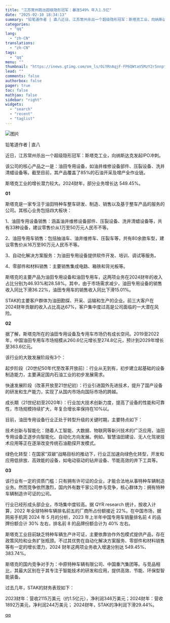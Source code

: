 ```yaml
---
title: "江苏常州跑出超级隐形冠军：暴涨549% 年入1.5亿"
date: "2025-02-10 18:34:13"
summary: "铅笔道作者 | 直八近日，江苏常州杀出一个超级隐形冠军：斯塔克工业，向纳斯达克发起IPO冲刺。该公司..."
categories:
  - "qq"
lang:
  - "zh-CN"
translations:
  - "zh-CN"
tags:
  - "qq"
menu: ""
thumbnail: "https://inews.gtimg.com/om_ls/OiYRnAqjF-FP6QWtaV5MzY2r5nnptWF-MPpI709TPIouwAA_640360/0"
lead: ""
comments: false
authorbox: false
pager: true
toc: false
mathjax: false
sidebar: "right"
widgets:
  - "search"
  - "recent"
  - "taglist"
---
```


![图片](https://inews.gtimg.com/om_bt/ORrlJVoHoNqHSbrxWSyCweipRsAUO7kg0_VrfrmjvCiyoAA/1000)

铅笔道作者 | 直八

近日，江苏常州杀出一个超级隐形冠军：斯塔克工业，向纳斯达克发起IPO冲刺。

该公司的核心产品之一是：油田专用设备，如油井维修设备部件、压裂设备、洗井清蜡设备等。截至目前，其产品覆盖了85%的石油开采及增产全作业链。

斯塔克工业的增长潜力较大。2024财年，部分业务增长达 549.45%。

**01**

斯塔克是一家专注于油田特种车整车研发、制造、销售以及基于整车产品的服务的公司。其核心业务包括四大板块：

1、油田专用设备销售：涵盖油井维修设备部件、压裂设备、洗井清蜡设备等，共有33种设备，建议零售价从1万至50万元人民币不等。

2、油田专用车销售：包括抽油车、油井维修车、压裂车等，共有80余款车型，建议零售价从16万至90万元人民币不等。

3、自动化解决方案服务：为油田专用设备提供软件开发、培训、调试等服务。

4、零部件和材料销售：主要销售集成电路、箱铁和背光板等。

斯塔克的主要产品为油田专用设备和油田专用车，这两项业务在2024财年的收入占比分别为46.93%和28.58%。其中，由于市场需求减少，油田专用设备的销售收入同比下滑36.22%，油田专用车的销售收入同比下滑15.01%。

STAK的主要客户群体为油田勘探、开采、运输和生产的企业。前三大客户在2024财年贡献的收入占比高达67%，客户集中度过高是公司面临的一大潜在风险。

**02**

据了解，斯塔克所在的油田专用设备及专用车市场仍有成长空间。2019至2022年，中国油田专用车市场规模从260.6亿元增长至274.8亿元，预计到2029年增长至363.6亿元。

该行业的大致发展阶段有3个：

起步阶段（20世纪50年代至改革开放前）：行业从无到有，初步建立起基础的设备制造能力，主要满足国内石油工业的初步发展需求。

快速发展阶段（改革开放至21世纪初）：行业引进国外先进技术，提升了国产设备的研发和生产能力，实现了从国内市场向国际市场的跨越。

成长期（21世纪初至2020年）：行业加大技术创新力度，提高了设备的性能和可靠性，市场规模持续扩大，年复合增长率保持在10%以。

目前，油田专用设备行业正处于转型升级的关键时期，主要特点如下：

技术创新与智能化：随着人工智能、大数据、物联网等新兴技术的广泛应用，油田专用设备正逐步向智能化、自动化方向发展。例如，智慧油田建设、无人化驾驶技术应用等正在逐渐改变传统石油勘探开发模式。

绿色化转型：在国家“双碳”战略目标的推动下，行业正加速向绿色化转型，开发和应用低排放、高效能的设备，如电动驱动的钻井设备、节能高效的井下工具等。

**03**

该行业有一定的资质门槛：只有拥有许可证的企业，才能合法地从事特种车辆制造业务。然而竞争依然激烈，国内外有数千家公司参与竞争，核心群体为：拥有特种车辆制造许可证的公司。

行业已经形成头部企业，市场集中度较高。据 QYR research 统计，按收入计算，2022 年全球特种车辆排名前五的厂商所占份额接近 22%。在中国市场，据网易手机网 2024 年 5 月的分析，2023 年上半年中国专用车销量排名前 4 的品牌份额合计 30% 左右，排名前 8 的品牌份额合计为 40% 左右。

斯塔克工业目前缺乏特种车辆生产许可证，主要依靠协作外包模式提供产品，存在政策风险和业务扩张瓶颈。不过其优势在自动化解决方案服务、零部件和材料销售等有一定的增长潜力，2024 财年这两项业务收入增速分别达 549.45%、383.74%。

斯塔克的国内竞争对手为：中原特种车辆有限公司、中国重汽集团等。与竞品相比，其最大区别在于其专注于智能技术的研发和应用，提供高效、节能、环保型智能装备。

过去几年，STAK的财务表现如下：

2023财年：营收2115万美元（约1.5亿元），净利润346万美元；2024财年：营收1892万美元，净利润244万美元； 2024财年，STAK的净利润下滑29.44%。

[qq](https://new.qq.com/rain/a/20250210A074B800)
